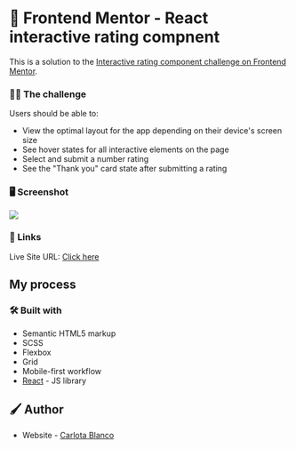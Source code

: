 # 🚀 Frontend Mentor - React interactive rating compnent

This is a solution to the [Interactive rating component challenge on Frontend Mentor](https://www.frontendmentor.io/challenges/interactive-rating-component-koxpeBUmI).

### 💪🏻 The challenge

Users should be able to:

- View the optimal layout for the app depending on their device's screen size
- See hover states for all interactive elements on the page
- Select and submit a number rating
- See the "Thank you" card state after submitting a rating

### 🖥 Screenshot

![](./src/images/Solution.png)

### 🔗 Links

Live Site URL: [Click here](https://carlotablanco.github.io/interactive-rating-component)

## My process

### 🛠 Built with

- Semantic HTML5 markup
- SCSS
- Flexbox
- Grid
- Mobile-first workflow
- [React](https://reactjs.org/) - JS library

## 🖌 Author

- Website - [Carlota Blanco](https://carlotablanco.es/)
